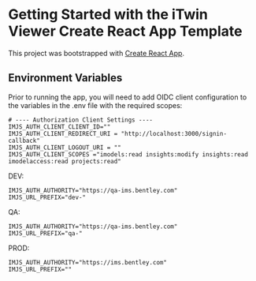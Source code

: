 # Getting Started with the iTwin Viewer Create React App Template

This project was bootstrapped with [Create React App](https://github.com/facebook/create-react-app).

## Environment Variables

Prior to running the app, you will need to add OIDC client configuration to the variables in the .env file with the required scopes:

```
# ---- Authorization Client Settings ----
IMJS_AUTH_CLIENT_CLIENT_ID=""
IMJS_AUTH_CLIENT_REDIRECT_URI = "http://localhost:3000/signin-callback"
IMJS_AUTH_CLIENT_LOGOUT_URI = ""
IMJS_AUTH_CLIENT_SCOPES ="imodels:read insights:modify insights:read imodelaccess:read projects:read"
```

DEV:

```
IMJS_AUTH_AUTHORITY="https://qa-ims.bentley.com"
IMJS_URL_PREFIX="dev-"
```

QA:

```
IMJS_AUTH_AUTHORITY="https://qa-ims.bentley.com"
IMJS_URL_PREFIX="qa-"
```

PROD:

```
IMJS_AUTH_AUTHORITY="https://ims.bentley.com"
IMJS_URL_PREFIX=""
```

